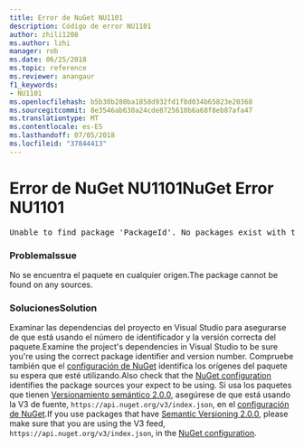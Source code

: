 ```yaml
---
title: Error de NuGet NU1101
description: Código de error NU1101
author: zhili1208
ms.author: lzhi
manager: rob
ms.date: 06/25/2018
ms.topic: reference
ms.reviewer: anangaur
f1_keywords:
- NU1101
ms.openlocfilehash: b5b30b280ba1858d932fd1f8d034b65823e20368
ms.sourcegitcommit: 8e3546ab630a24cde8725610b6a68f8eb87afa47
ms.translationtype: MT
ms.contentlocale: es-ES
ms.lasthandoff: 07/05/2018
ms.locfileid: "37844413"
---
```

# <a name="nuget-error-nu1101"></a><span data-ttu-id="b2350-103">Error de NuGet NU1101</span><span class="sxs-lookup"><span data-stu-id="b2350-103">NuGet Error NU1101</span></span>

<pre>Unable to find package 'PackageId'. No packages exist with this id in source(s): 'sourceA', 'sourceB', 'sourceC'</pre>

### <a name="issue"></a><span data-ttu-id="b2350-104">Problema</span><span class="sxs-lookup"><span data-stu-id="b2350-104">Issue</span></span>
<span data-ttu-id="b2350-105">No se encuentra el paquete en cualquier origen.</span><span class="sxs-lookup"><span data-stu-id="b2350-105">The package cannot be found on any sources.</span></span>

### <a name="solution"></a><span data-ttu-id="b2350-106">Soluciones</span><span class="sxs-lookup"><span data-stu-id="b2350-106">Solution</span></span>
<span data-ttu-id="b2350-107">Examinar las dependencias del proyecto en Visual Studio para asegurarse de que está usando el número de identificador y la versión correcta del paquete.</span><span class="sxs-lookup"><span data-stu-id="b2350-107">Examine the project's dependencies in Visual Studio to be sure you're using the correct package identifier and version number.</span></span> <span data-ttu-id="b2350-108">Compruebe también que el [configuración de NuGet](../../consume-packages/Configuring-NuGet-Behavior.md) identifica los orígenes del paquete su espera que esté utilizando.</span><span class="sxs-lookup"><span data-stu-id="b2350-108">Also check that the [NuGet configuration](../../consume-packages/Configuring-NuGet-Behavior.md) identifies the package sources your expect to be using.</span></span> <span data-ttu-id="b2350-109">Si usa los paquetes que tienen [Versionamiento semántico 2.0.0](../../reference/package-versioning.md#semantic-versioning-200), asegúrese de que está usando la V3 de fuente, `https://api.nuget.org/v3/index.json`, en el [configuración de NuGet](../../consume-packages/Configuring-NuGet-Behavior.md).</span><span class="sxs-lookup"><span data-stu-id="b2350-109">If you use packages that have [Semantic Versioning 2.0.0](../../reference/package-versioning.md#semantic-versioning-200), please make sure that you are using the V3 feed, `https://api.nuget.org/v3/index.json`, in the [NuGet configuration](../../consume-packages/Configuring-NuGet-Behavior.md).</span></span>